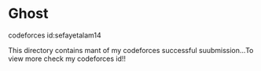 # Ghost

codeforces id:sefayetalam14

This directory contains mant of  my codeforces successful suubmission...To view more check my codeforces id!!
